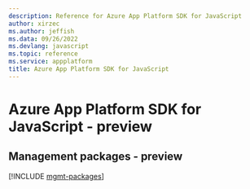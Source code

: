 ```yaml
---
description: Reference for Azure App Platform SDK for JavaScript
author: xirzec
ms.author: jeffish
ms.data: 09/26/2022
ms.devlang: javascript
ms.topic: reference
ms.service: appplatform
title: Azure App Platform SDK for JavaScript
---
```

# Azure App Platform SDK for JavaScript - preview

## Management packages - preview
[!INCLUDE [mgmt-packages](app-platform-mgmt-index.md)]